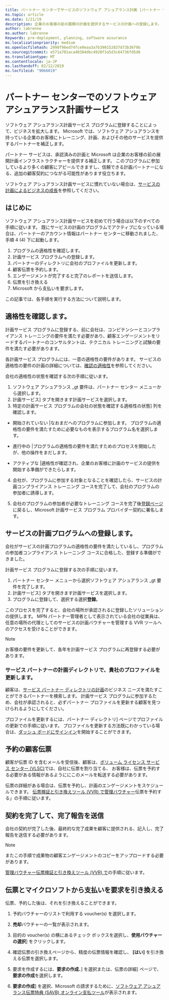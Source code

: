 ```yaml
---
title: パートナー センターでサービスのソフトウェア アシュアランス計画 |パートナー センター
ms.topic: article
ms.date: 1/21/19
description: 企業のお客様の前の展開の計画を提供するサービスの計画への登録します。
author: labrenne
ms.author: labrenne
Keywords: pre-deployment, planning, software assurance
ms.localizationpriority: medium
ms.openlocfilehash: 2998f96ed74fce0eaa3a7b390152837d73b3679b
ms.sourcegitcommit: e571a701aca40384dbc4928f3a5d3c64736fd5d8
ms.translationtype: MT
ms.contentlocale: ja-JP
ms.lasthandoff: 02/12/2019
ms.locfileid: "9066019"
---
```

# <a name="software-assurance-planning-services-in-partner-center"></a>パートナー センターでのソフトウェア アシュアランス計画サービス

ソフトウェア アシュアランス計画サービス プログラムに登録することによって、ビジネスを拡大します。 Microsoft では、ソフトウェア アシュアランスを持っている企業のお客様にトレーニング、計画、およびその他のサービスを提供するパートナーを補正します。

パートナー サービスは、承認済みの計画と Microsoft は企業のお客様の前の展開計画インフラストラクチャーを提供する補正します。 このプログラムに参加しているより多くの顧客にアピールできますし、信頼できる計画パートナーになる、追加の顧客契約につながる可能性があります役立ちます。

ソフトウェア アシュアランス計画サービスに慣れていない場合は、[サービスの計画によるビジネスの成長](https://planningservices.partners.extranet.microsoft.com/en/Pages/default.aspx)を参照してください。


## <a name="get-started"></a>はじめに

ソフトウェア アシュアランス計画サービスを初めて行う場合は以下のすべての手順に従います。 既にサービスの計画のプログラムでアクティブになっている場合は、パートナーのアカウント情報はパートナー センターに移動されました、手順 4 (4) 下に起動します。 

1. プログラムの適格性を確認します。 
2. 計画サービス プログラムへの登録します。
3. パートナーのディレクトリに会社のプロファイルを更新します。
4. 顧客伝票を予約します。 
5. エンゲージメントが完了すると完了のレポートを送信します。
6. 伝票を引き換える 
7. Microsoft から支払いを要求します。

この記事では、各手順を実行する方法について説明します。

## <a name="confirm-eligibility"></a>適格性を確認します。

計画サービス プログラムに登録する、前に会社は、コンピテンシーとコンプライアンス トレーニングの要件を満たす必要があり、顧客エンゲージメントをリードするパートナーのコンサルタントは、テクニカル トレーニングと試験の要件を満たす必要があります。 

各計画サービス プログラムには、一意の適格性の要件があります。 サービスの適格性の要件の計画の詳細については、[確認の適格性](https://planningservices.partners.extranet.microsoft.com/en/Pages/partnereligibilityrequirements.aspx)を参照してください。

会社の適格性の状態を確認する次の手順に従います。

1. ソフトウェア アシュアランス _gt 要件は、パートナー センター メニューから選択します。 
2. 計画サービス] タブを開きます計画サービスを選択します。
3. 特定の計画サービス プログラムの会社の状態を確認する適格性の状態] 列を確認します。 

- 開始されていない |なおまだへのプログラムに参加します。 プログラムの適格性の要件を満たすために必要なものを表示するプログラム名を選択します。

- 進行中の |プログラムの適格性の要件を満たすためのプロセスを開始したが、他の操作をまだします。

- アクティブな |適格性が確認され、企業のお客様に計画のサービスの提供を開始する準備ができたらします。 

4. 会社が、プログラムに参加する対象となることを確認したら、サービスの計画コンプライアンス トレーニング コースを完了して、会社のプログラムの参加者に誘導します。 

5. 会社のプログラムの参加者が必要なトレーニング コースを完了後[登録ページ](https://planningservices.partners.extranet.microsoft.com/en/Pages/GetRegistered.aspx)に戻るし、Microsoft 計画サービス プログラム プロバイダー契約に署名します。 

## <a name="enroll-in-the-planning-services-program"></a>サービスの計画プログラムへの登録します。

会社がサービスの計画プログラムの適格性の要件を満たしているし、プログラムの参加者コンプライアンス トレーニング コースに合格した、登録する準備ができました。 

計画サービス プログラムに登録する次の手順に従います。

1. パートナー センター メニューから選択ソフトウェア アシュアランス _gt 要件を完了します。 
2. 計画サービス] タブを開きます計画サービスを選択します。
3. プログラムに登録して、選択する選択**登録**。

このプロセスを完了すると、会社の場所が承認されるに登録したソリューションの提供します。 MPN パートナー管理者として表示されている会社の従業員は、任意の場所の代理としてのサービスの計画バウチャーを管理する VVR ツールへのアクセスを受けることができます。
>[!Note]
> お客様の要件を更新して、各年を計画サービス プログラムに再登録する必要があります。

### <a name="update-your-companys-profile-in-the-planning-services-partner-directory"></a>サービス パートナーの計画ディレクトリで、貴社のプロファイルを更新します。 

顧客は、[サービス パートナー ディレクトリの計画](https://directory.partners.extranet.microsoft.com/psbproviders/)のビジネス ニーズを満たすことができるパートナーを検索します。 計画サービス プログラムに参加するため、会社が承認されると、必ずパートナー プロファイルを更新する顧客を見つけられるようにしてください。 

プロファイルを更新するには、パートナー ディレクトリ] ページでプロファイルの更新での手順に従います。 プロファイルを更新する方法既にわかっている場合は、[ダッシュ ボードにサインイン](https://planningservices.partners.extranet.microsoft.com/en/Pages/dashboard.aspx)を開始することができます。  

## <a name="reserve-customer-voucher"></a>予約の顧客伝票

顧客が伝票 ID を含むメールを受信後、顧客は、[ボリューム ライセンス サービス センター (VLSC)](https://www.microsoft.com/Licensing/servicecenter/default.aspx)では、自社に伝票を割り当てる、 お客様は、伝票を予約する必要がある情報があるようににこのメールを転送する必要があります。 

伝票の詳細がある場合は、伝票を予約し、計画のエンゲージメントをスケジュールできます。 [伝票検証と引き換えツール (VVR) で管理バウチャー](voucher-validation-tool.md)伝票を予約する」の手順に従います。  

## <a name="complete-the-engagement-and-submit-completion-report"></a>契約を完了して、完了報告を送信

会社の契約が完了した後、最終的な完了成果を顧客に提供される、記入し、完了報告を送信する必要があります。

>[!NOTE]
> またこの手順で成果物の顧客エンゲージメントのコピーをアップロードする必要があります。 


[管理バウチャー伝票検証と引き換えツール (VVR) で](voucher-validation-tool.md)の手順に従います。

## <a name="redeem-a-voucher-and-request-payment-from-microsoft"></a>伝票とマイクロソフトから支払いを要求を引き換える

伝票、予約した後は、それを引き換えることができます。 

1. 予約バウチャーのリストで利用する voucher(s) を選択します。 
2. **売却**バウチャーの一覧が表示されます。
3. 目的の voucher(s) の横にあるチェック ボックスを選択し、**使用バウチャーの選択**] をクリックします。
4. 確認伝票の引き換えページから、精度の伝票情報を確認し、 **[はい]** を引き換える伝票を選択します。

5. 要求を作成するには、**要求の作成**、] を選択または、伝票の詳細] ページで、**要求の作成**を選択します。

6. **要求の作成**] を選択、Microsoft の請求するために、[ソフトウェア アシュアランス伝票特典 (SAVB) オンライン支払ツール](https://planningservices.partners.extranet.microsoft.com/en/Pages/getpaid.aspx)が表示されます。



